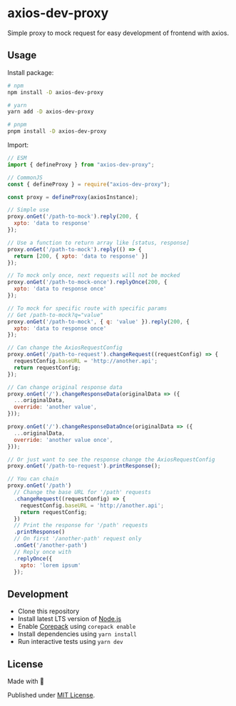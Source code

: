 # axios-dev-proxy

Simple proxy to mock request for easy development of frontend with axios.

## Usage

Install package:

```sh
# npm
npm install -D axios-dev-proxy

# yarn
yarn add -D axios-dev-proxy

# pnpm
pnpm install -D axios-dev-proxy
```

Import:

```js
// ESM
import { defineProxy } from "axios-dev-proxy";

// CommonJS
const { defineProxy } = require("axios-dev-proxy");

const proxy = defineProxy(axiosInstance);

// Simple use
proxy.onGet('/path-to-mock').reply(200, {
  xpto: 'data to response'
});

// Use a function to return array like [status, response]
proxy.onGet('/path-to-mock').reply(() => {
  return [200, { xpto: 'data to response' }]
});

// To mock only once, next requests will not be mocked
proxy.onGet('/path-to-mock-once').replyOnce(200, {
  xpto: 'data to response once'
});

// To mock for specific route with specific params
// Get /path-to-mock?q="value"
proxy.onGet('/path-to-mock', { q: 'value' }).reply(200, {
  xpto: 'data to response once'
});

// Can change the AxiosRequestConfig
proxy.onGet('/path-to-request').changeRequest((requestConfig) => {
  requestConfig.baseURL = 'http://another.api';
  return requestConfig;
});

// Can change original response data
proxy.onGet('/').changeResponseData(originalData => ({
  ...originalData,
  override: 'another value',
}));

proxy.onGet('/').changeResponseDataOnce(originalData => ({
  ...originalData,
  override: 'another value once',
}));

// Or just want to see the response change the AxiosRequestConfig
proxy.onGet('/path-to-request').printResponse();

// You can chain
proxy.onGet('/path')
  // Change the base URL for '/path' requests
  .changeRequest((requestConfig) => {
    requestConfig.baseURL = 'http://another.api';
    return requestConfig;
  })
  // Print the response for '/path' requests
  .printResponse()
  // On first '/another-path' request only
  .onGet('/another-path')
  // Reply once with
  .replyOnce({
    xpto: 'lorem ipsum'
  });
```

## Development

- Clone this repository
- Install latest LTS version of [Node.js](https://nodejs.org/en/)
- Enable [Corepack](https://github.com/nodejs/corepack) using `corepack enable`
- Install dependencies using `yarn install`
- Run interactive tests using `yarn dev`

## License

Made with 💛

Published under [MIT License](./LICENSE).

<!-- Badges -->

[npm-version-src]: https://img.shields.io/npm/v/axios-dev-proxy?style=flat&colorA=18181B&colorB=F0DB4F
[npm-version-href]: https://npmjs.com/package/axios-dev-proxy
[npm-downloads-src]: https://img.shields.io/npm/dm/axios-dev-proxy?style=flat&colorA=18181B&colorB=F0DB4F
[npm-downloads-href]: https://npmjs.com/package/axios-dev-proxy
[codecov-src]: https://img.shields.io/codecov/c/gh/unjs/axios-dev-proxy/main?style=flat&colorA=18181B&colorB=F0DB4F
[codecov-href]: https://codecov.io/gh/unjs/axios-dev-proxy
[bundle-src]: https://img.shields.io/bundlephobia/minzip/axios-dev-proxy?style=flat&colorA=18181B&colorB=F0DB4F
[bundle-href]: https://bundlephobia.com/result?p=axios-dev-proxy
[license-src]: https://img.shields.io/github/license/unjs/axios-dev-proxy.svg?style=flat&colorA=18181B&colorB=F0DB4F
[license-href]: https://github.com/unjs/axios-dev-proxy/blob/main/LICENSE
[jsdocs-src]: https://img.shields.io/badge/jsDocs.io-reference-18181B?style=flat&colorA=18181B&colorB=F0DB4F
[jsdocs-href]: https://www.jsdocs.io/package/axios-dev-proxy
